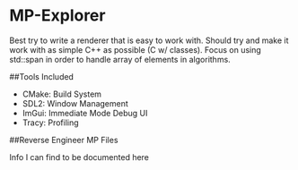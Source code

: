 # MP-Explorer
Best try to write a renderer that is easy to work with. Should try and make it work with as simple C++ as possible (C w/ classes). Focus on using std::span in order to handle array of elements in algorithms.

##Tools Included

- CMake: Build System
- SDL2: Window Management
- ImGui: Immediate Mode Debug UI
- Tracy: Profiling

##Reverse Engineer MP Files

Info I can find to be documented here
